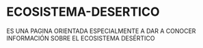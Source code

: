 # ECOSISTEMA-DESERTICO
ES UNA PAGINA ORIENTADA ESPECIALMENTE A DAR A CONOCER INFORMACIÓN SOBRE EL ECOSISTEMA DESÉRTICO
